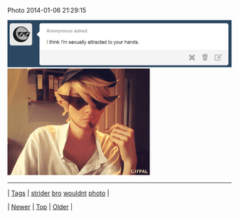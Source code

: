 <!--
title: Photo 2014-01-06 21
date: 2020-06-28T15:27:00.234Z
tags: strider, bro, wouldnt, photo
-->


Photo 2014-01-06 21:29:15

![](72476013558-0.png)
![](72476013558-1.gif)

<!--BOTTOM-POST-NAVIGATION-->
---

| [Tags](tags.md) | [strider](tag-strider.md) [bro](tag-bro.md) [wouldnt](tag-wouldnt.md) [photo](tag-photo.md) |

| [Newer](72473749409.md) | [Top](index.md) | [Older](72476182908.md) |
